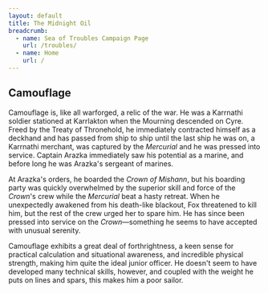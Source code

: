 ```yaml
---
layout: default
title: The Midnight Oil
breadcrumb:
  - name: Sea of Troubles Campaign Page
    url: /troubles/
  - name: Home
    url: /
---
```

## Camouflage

Camouflage is, like all warforged, a relic of the war. He was a Karrnathi soldier stationed at Karrlakton when the Mourning descended on Cyre. Freed by the Treaty of Thronehold, he immediately contracted himself as a deckhand and has passed from ship to ship until the last ship he was on, a Karrnathi merchant, was captured by the *Mercurial* and he was pressed into service. Captain Arazka immediately saw his potential as a marine, and before long he was Arazka's sergeant of marines.

At Arazka's orders, he boarded the *Crown of Mishann*, but his boarding party was quickly overwhelmed by the superior skill and force of the *Crown*'s crew while the *Mercurial* beat a hasty retreat. When he unexpectedly awakened from his death-like blackout, Fox threatened to kill him, but the rest of the crew urged her to spare him. He has since been pressed into service on the *Crown*—something he seems to have accepted with unusual serenity.

Camouflage exhibits a great deal of forthrightness, a keen sense for practical calculation and situational awareness, and incredible physical strength, making him quite the ideal junior officer. He doesn't seem to have developed many technical skills, however, and coupled with the weight he puts on lines and spars, this makes him a poor sailor.
